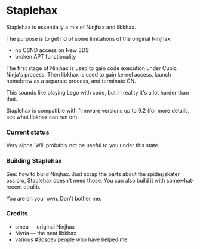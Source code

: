 Staplehax
=======

Staplehax is essentially a mix of Ninjhax and libkhax.


The purpose is to get rid of some limitations of the original Ninjhax:
 * no CSND access on New 3DS
 * broken APT functionality
 

The first stage of Ninjhax is used to gain code execution under Cubic Ninja's process. Then libkhax is used to gain kernel access, launch homebrew as a separate process, and terminate CN.

This sounds like playing Lego with code, but in reality it's a lot harder than that.


Staplehax is compatible with firmware versions up to 9.2 (for more details, see what libkhax can run on).


### Current status

Very alpha. Will probably not be useful to you under this state.


### Building Staplehax

See: how to build Ninjhax. Just scrap the parts about the spider/skater oss.cro, Staplehax doesn't need those. You can also build it with somewhat-recent ctrulib.


You are on your own. Don't bother me.


### Credits

 - smea — original Ninjhax
 - Myria — the neat libkhax
 - various #3dsdev people who have helped me
